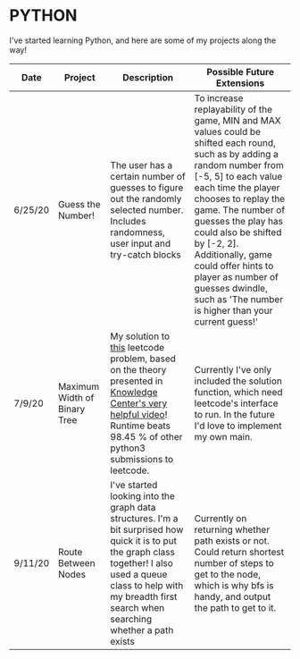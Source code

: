 # PYTHON
I've started learning Python, and here are some of my projects along the way!


| Date          | Project            | Description | Possible Future Extensions |
| ------------- | ------------------ | ------------- | ------------- |
| 6/25/20       | Guess the Number!  | The user has a certain number of guesses to figure out the randomly selected number. Includes randomness, user input and try-catch blocks  | To increase replayability of the game, MIN and MAX values could be shifted each round, such as by adding a random number from [-5, 5] to each value each time the player chooses to replay the game. The number of guesses the play has could also be shifted by [-2, 2]. Additionally, game could offer hints to player as number of guesses dwindle, such as 'The number is higher than your current guess!'  |
| 7/9/20        | Maximum Width of Binary Tree | My solution to [this](https://leetcode.com/problems/maximum-width-of-binary-tree/) leetcode problem, based on the theory presented in [Knowledge Center's very helpful video](https://www.youtube.com/watch?v=le-ZZSQRebw)! Runtime beats 98.45 % of other python3 submissions to leetcode. | Currently I've only included the solution function, which need leetcode's interface to run. In the future I'd love to implement my own main. |
| 9/11/20        | Route Between Nodes | I've started looking into the graph data structures.  I'm a bit surprised how quick it is to put the graph class together! I also used a queue class to help with my breadth first search when searching whether a path exists | Currently on returning whether path exists or not. Could return shortest number of steps to get to the node, which is why bfs is handy, and output the path to get to it. |
